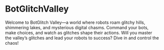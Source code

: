 # BotGlitchValley
Welcome to BotGlitch Valley—a world where robots roam glitchy hills, shimmering lakes, and mysterious digital chasms. Command your bots, make choices, and watch as glitches shape their actions. Will you master the valley’s glitches and lead your robots to success? Dive in and control the chaos!
